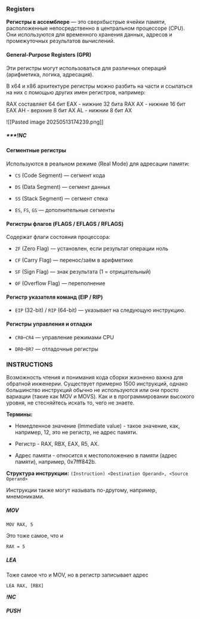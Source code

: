 ### Registers

**Регистры в ассемблере** — это сверхбыстрые ячейки памяти, расположенные непосредственно в центральном процессоре (CPU). Они используются для временного хранения данных, адресов и промежуточных результатов вычислений.

#### General-Purpose Registers (GPR)

Эти регистры могут использоваться для различных операций (арифметика, логика, 
адресация).

В x64 и x86 архитектуре регистры можно разбить на части и ссылаться на них с помощью других имен регистров, например: 

RAX составляет 64 бит
EAX - нижние 32 бита RAX
AX - нижние 16 бит EAX
AH - верхние 8 бит AX
AL - нижнии 8 бит AX

![[Pasted image 20250513174239.png]]

##### ***!NC

#### Сегментные регистры

Используются в реальном режиме (Real Mode) для адресации памяти:

- `CS` (Code Segment) — сегмент кода
    
- `DS` (Data Segment) — сегмент данных
    
- `SS` (Stack Segment) — сегмент стека
    
- `ES`, `FS`, `GS` — дополнительные сегменты
    

#### Регистры флагов (FLAGS / EFLAGS / RFLAGS)

Содержат флаги состояния процессора:

- `ZF` (Zero Flag) — установлен, если результат операции ноль
    
- `CF` (Carry Flag) — перенос/заём в арифметике
    
- `SF` (Sign Flag) — знак результата (1 = отрицательный)
    
- `OF` (Overflow Flag) — переполнение
    

#### Регистр указателя команд (EIP / RIP)

- `EIP` (32-bit) / `RIP` (64-bit) — указывает на следующую инструкцию.
    

#### Регистры управления и отладки

- `CR0`–`CR4` — управление режимами CPU
    
- `DR0`–`DR7` — отладочные регистры

### INSTRUCTIONS

Возможность чтения и понимания кода сборки жизненно важна для обратной инженерии. Существует примерно 1500 инструкций, однако большинство инструкций обычно не используются или они просто вариации (такие как MOV и MOVS). Как и в программировании высокого уровня, не стесняйтесь искать то, чего не знаете.

**Термины:**
- Немедленное значение (Immediate value) - такое значение, как, например, 12, это не регистр, не адрес памяти.
	
- Регистр - RAX, RBX, EAX, R5, AX.
	
- Адрес памяти - относится к местоположению в памяти (адрес памяти), например, 0x7fff842b.

**Структура инструкции:**
	`(Instruction) <Destination Operand>, <Source Operand>`

Инструкции также могут называть по-другому, например, мнемониками.

##### MOV

`MOV RAX, 5`

Это тоже самое, что и 

`RAX = 5`

##### LEA

Тоже самое что и MOV, но в регистр записывает адрес

`LEA RAX, [RBX]`

***!NC***

##### PUSH

